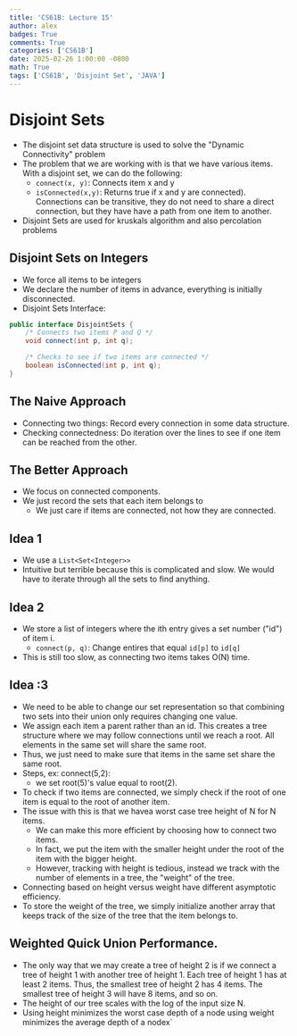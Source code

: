 ```yaml
---
title: 'CS61B: Lecture 15'
author: alex
badges: True
comments: True
categories: ['CS61B']
date: 2025-02-26 1:00:00 -0800
math: True
tags: ['CS61B', 'Disjoint Set', 'JAVA']
---
```


# Disjoint Sets
- The disjoint set data structure is used to solve the "Dynamic Connectivity" problem
- The problem that we are working with is that we have various items. With a disjoint set, we can do the following:
    - `connect(x, y)`: Connects item x and y
    - `isConnected(x,y)`: Returns true if x and y are connected). Connections can be transitive, they do not need to share a direct connection, but they have have a path from one item to another.
- Disjoint Sets are used for kruskals algorithm and also percolation problems

## Disjoint Sets on Integers
- We force all items to be integers
- We declare the number of items in advance, everything is initially disconnected.
- Disjoint Sets Interface:


```java
public interface DisjointSets {
    /* Connects two items P and Q */
    void connect(int p, int q);

    /* Checks to see if two items are connected */
    boolean isConnected(int p, int q);
}
```

## The Naive Approach
- Connecting two things: Record every connection in some data structure.
- Checking connectedness: Do iteration over the lines to see if one item can be reached from the other.

## The Better Approach
- We focus on connected components.
- We just record the sets that each item belongs to
    - We just care if items are connected, not how they are connected.

## Idea 1
- We use a `List<Set<Integer>>`
- Intuitive but terrible because this is complicated and slow. We would have to iterate through all the sets to find anything.


## Idea 2
- We store a list of integers where the ith entry gives a set number ("id") of item i.
    - `connect(p, q)`: Change entires that equal `id[p]` to `id[q]`
- This is still too slow, as connecting two items takes O(N) time.

## Idea :3
- We need to be able to change our set representation so that combining two sets into their union only requires changing one value.
- We assign each item a parent rather than an id. This creates a tree structure where we may follow connections until we reach a root. All elements in the same set will share the same root.
- Thus, we just need to make sure that items in the same set share the same root.
- Steps, ex: connect(5,2):
    - we set root(5)'s value equal to root(2).
- To check if two items are connected, we simply check if the root of one item is equal to the root of another item.
- The issue with this is that we havea worst case tree height of N for N items.
    - We can make this more efficient by choosing how to connect two items.
    - In fact, we put the item with the smaller height under the root of the item with the bigger height.
    - However, tracking with height is tedious, instead we track with the number of elements in a tree, the "weight" of the tree.
- Connecting based on height versus weight have different asymptotic efficiency.
- To store the weight of the tree, we simply initialize another array that keeps track of the size of the tree that the item belongs to.

## Weighted Quick Union Performance.
- The only way that we may create a tree of height 2 is if we connect a tree of height 1 with another tree of height 1. Each tree of height 1 has at least 2 items. Thus, the smallest tree of height 2 has 4 items. The smallest tree of height 3 will have 8 items, and so on.
- The height of our tree scales with the log of the input size N.
- Using height minimizes the worst case depth of a node using weight minimizes the average depth of a nodex`
